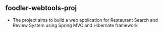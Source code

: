 ## foodler-webtools-proj ##
* The project aims to build a web application for Restaurant Search and Review System using Spring MVC and Hibernate framework

